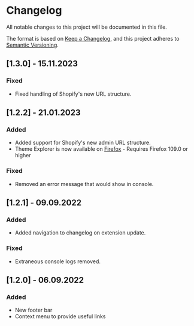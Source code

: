 # Changelog

All notable changes to this project will be documented in this file.

The format is based on [Keep a Changelog](https://keepachangelog.com/en/1.0.0/),
and this project adheres to [Semantic Versioning](https://semver.org/spec/v2.0.0.html).

## [1.3.0] - 15.11.2023

### Fixed

- Fixed handling of Shopify's new URL structure.

## [1.2.2] - 21.01.2023

### Added

- Added support for Shopify's new admin URL structure.
- Theme Explorer is now available on [Firefox](https://addons.mozilla.org/en-GB/firefox/addon/theme-explorer-for-shopify/) - Requires Firefox 109.0 or higher

### Fixed

- Removed an error message that would show in console.

## [1.2.1] - 09.09.2022

### Added

- Added navigation to changelog on extension update.

### Fixed

- Extraneous console logs removed.

## [1.2.0] - 06.09.2022

### Added

- New footer bar
- Context menu to provide useful links
